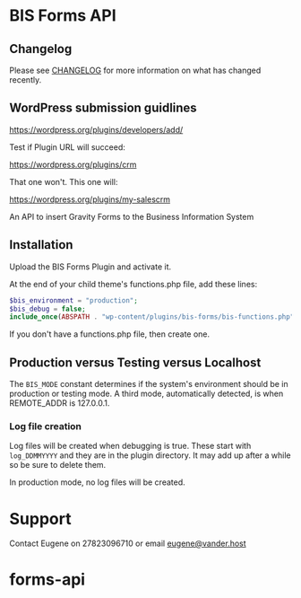 # BIS Forms API

## Changelog

Please see [CHANGELOG](CHANGELOG.md) for more information on what has changed recently.

## WordPress submission guidlines

https://wordpress.org/plugins/developers/add/

Test if Plugin URL will succeed:

https://wordpress.org/plugins/crm

That one won't. This one will:

https://wordpress.org/plugins/my-salescrm



An API to insert Gravity Forms to the Business Information System

## Installation

Upload the BIS Forms Plugin and activate it.

At the end of your child theme's functions.php file, add these lines:

```php
$bis_environment = "production";
$bis_debug = false;
include_once(ABSPATH . "wp-content/plugins/bis-forms/bis-functions.php");
```

If you don't have a functions.php file, then create one.

## Production versus Testing versus Localhost

The `BIS_MODE` constant determines if the system's environment should be in production or testing mode.
A third mode, automatically detected, is when REMOTE_ADDR is 127.0.0.1.

### Log file creation

Log files will be created when debugging is true. These start with `log_DDMMYYYY` and they are in the plugin directory. It may add up after a while so be sure to delete them.

In production mode, no log files will be created.

# Support

Contact Eugene on 27823096710 or email eugene@vander.host
# forms-api
